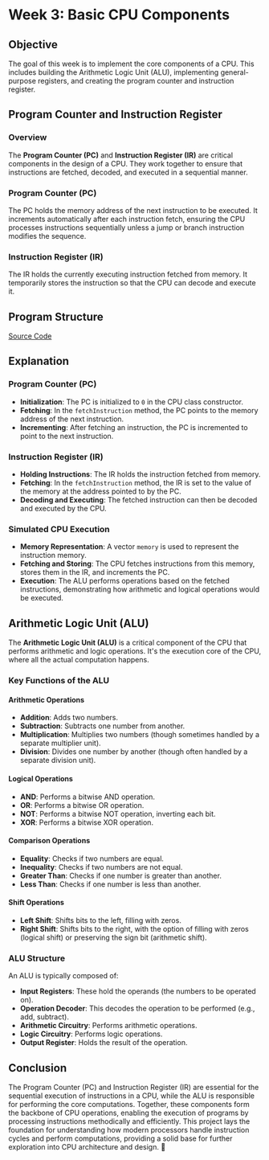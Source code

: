 # Week 3: Basic CPU Components

## Objective
The goal of this week is to implement the core components of a CPU. This includes building the Arithmetic Logic Unit (ALU), implementing general-purpose registers, and creating the program counter and instruction register.

## Program Counter and Instruction Register

### Overview
The **Program Counter (PC)** and **Instruction Register (IR)** are critical components in the design of a CPU. They work together to ensure that instructions are fetched, decoded, and executed in a sequential manner.

### Program Counter (PC)
The PC holds the memory address of the next instruction to be executed. It increments automatically after each instruction fetch, ensuring the CPU processes instructions sequentially unless a jump or branch instruction modifies the sequence.

### Instruction Register (IR)
The IR holds the currently executing instruction fetched from memory. It temporarily stores the instruction so that the CPU can decode and execute it.

## Program Structure

[Source Code](/Week%203/Register.cpp)

## Explanation

### Program Counter (PC)
- **Initialization**: The PC is initialized to `0` in the CPU class constructor.
- **Fetching**: In the `fetchInstruction` method, the PC points to the memory address of the next instruction.
- **Incrementing**: After fetching an instruction, the PC is incremented to point to the next instruction.

### Instruction Register (IR)
- **Holding Instructions**: The IR holds the instruction fetched from memory.
- **Fetching**: In the `fetchInstruction` method, the IR is set to the value of the memory at the address pointed to by the PC.
- **Decoding and Executing**: The fetched instruction can then be decoded and executed by the CPU.

### Simulated CPU Execution
- **Memory Representation**: A vector `memory` is used to represent the instruction memory.
- **Fetching and Storing**: The CPU fetches instructions from this memory, stores them in the IR, and increments the PC.
- **Execution**: The ALU performs operations based on the fetched instructions, demonstrating how arithmetic and logical operations would be executed.

## Arithmetic Logic Unit (ALU)

The **Arithmetic Logic Unit (ALU)** is a critical component of the CPU that performs arithmetic and logic operations. It's the execution core of the CPU, where all the actual computation happens.

### Key Functions of the ALU

#### Arithmetic Operations
- **Addition**: Adds two numbers.
- **Subtraction**: Subtracts one number from another.
- **Multiplication**: Multiplies two numbers (though sometimes handled by a separate multiplier unit).
- **Division**: Divides one number by another (though often handled by a separate division unit).

#### Logical Operations
- **AND**: Performs a bitwise AND operation.
- **OR**: Performs a bitwise OR operation.
- **NOT**: Performs a bitwise NOT operation, inverting each bit.
- **XOR**: Performs a bitwise XOR operation.

#### Comparison Operations
- **Equality**: Checks if two numbers are equal.
- **Inequality**: Checks if two numbers are not equal.
- **Greater Than**: Checks if one number is greater than another.
- **Less Than**: Checks if one number is less than another.

#### Shift Operations
- **Left Shift**: Shifts bits to the left, filling with zeros.
- **Right Shift**: Shifts bits to the right, with the option of filling with zeros (logical shift) or preserving the sign bit (arithmetic shift).

### ALU Structure
An ALU is typically composed of:
- **Input Registers**: These hold the operands (the numbers to be operated on).
- **Operation Decoder**: This decodes the operation to be performed (e.g., add, subtract).
- **Arithmetic Circuitry**: Performs arithmetic operations.
- **Logic Circuitry**: Performs logic operations.
- **Output Register**: Holds the result of the operation.

## Conclusion
The Program Counter (PC) and Instruction Register (IR) are essential for the sequential execution of instructions in a CPU, while the ALU is responsible for performing the core computations. Together, these components form the backbone of CPU operations, enabling the execution of programs by processing instructions methodically and efficiently. This project lays the foundation for understanding how modern processors handle instruction cycles and perform computations, providing a solid base for further exploration into CPU architecture and design. 🚀
